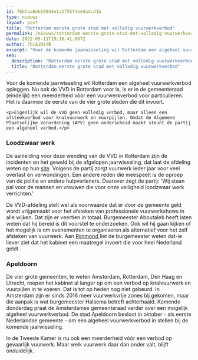 ```yaml
---
id: 76bfaa8eb19944e1a2755f4eedadcd1b
type: nieuws
layout: post
title: "Rotterdam eerste grote stad met volledig vuurwerkverbod"
permalink: /nieuws/rotterdam-eerste-grote-stad-met-volledig-vuurwerkverbod/
date: 2022-05-11T19:16:41.067Z
author: 7biA1WiYB
excerpt: "Voor de komende jaarwisseling wil Rotterdam een algeheel vuurwerkverbod opleggen. Nu ook de VVD in Rotterdam voor is, is er in de gemeenteraad (eindelijk) een meerderheid vóór een vuurwerkverbod voor particulieren. Het is daarmee de eerste van de vier grote steden die dit invoert.  "
seo:
  description: "Rotterdam eerste grote stad met volledig vuurwerkverbod"
  title: "Rotterdam eerste grote stad met volledig vuurwerkverbod"
---
```

Voor de komende jaarwisseling wil Rotterdam een algeheel vuurwerkverbod opleggen. Nu ook de VVD in Rotterdam voor is, is er in de gemeenteraad (eindelijk) een meerderheid vóór een vuurwerkverbod voor particulieren. Het is daarmee de eerste van de vier grote steden die dit invoert.  

    <p>Eigenlijk wil de VVD geen volledig verbod, maar alleen een afsteekverbod voor knalvuurwerk en vuurpijlen. Omdat de Algemene Plaatselijke Verordening (APV) geen onderscheid maakt steunt de partij een algeheel verbod.</p>
<h3>Loodzwaar werk</h3>
<p>De aanleiding voor deze wending van de VVD in Rotterdam zijn de incidenten en het geweld bij de afgelopen jaarwisseling, dat laat de afdeling weten op hun <a href="https://rotterdam.vvd.nl/nieuws/37917/voor-vuurwerkverbod-in-rotterdam" target="_blank">site</a>. Volgens de partij zorgt vuurwerk ieder jaar voor veel overlast en verwondingen. Een andere reden die meespeelt is de oproep van de politie en andere hulpverleners. Daarover zegt de partij: 'Wij staan pal voor de mannen en vrouwen die voor onze veiligheid loodzwaar werk verrichten.'</p>
<p>De VVD-afdeling stelt wel als voorwaarde dat er door de gemeente geld wordt vrijgemaakt voor het afsteken van professionele vuurwerkshows in alle wijken. Dat zijn er veertien in totaal. Burgemeester Aboutaleb heeft laten weten dat hij bereid is dit voorstel te onderzoeken. Ook wil hij gaan kijken of het mogelijk is om evenementen te organiseren als alternatief voor het zelf afsteken van vuurwerk. Aan <a href="https://www.rijnmond.nl/nieuws/190530/Aboutaleb-landelijk-vuurwerkverbod-nu-onvermijdelijk" target="_blank">Rijnmond </a>liet de burgemeester weten dat-ie liever ziet dat het kabinet een maatregel invoert die voor heel Nederland geldt.</p>
<h3>Apeldoorn</h3>
<p>De vier grote gemeenten, te weten Amsterdam, Rotterdam, Den Haag en Utrecht, roepen het kabinet al langer op om een verbod op knalvuurwerk en vuurpijlen in te voeren. Dat is tot op heden nog niet gebeurd. In Amsterdam zijn er sinds 2016 meer vuurwerkvrije zones bij gekomen, maar die aanpak is wat burgemeester Halsema betreft achterhaald. Komende donderdag praat de Amsterdamse gemeenteraad verder over een mogelijk algeheel vuurwerkverbod. De stad Apeldoorn besloot in oktober - als eerste Nederlandse gemeente - om een algeheel vuurwerkverbod in stellen bij de komende jaarwisseling.</p>
<p>In de Tweede Kamer is nu ook een meerderheid vóór een verbod op gevaarlijk vuurwerk. Maar welk vuurwerk daar dan onder valt, blijft onduidelijk.</p>
  
